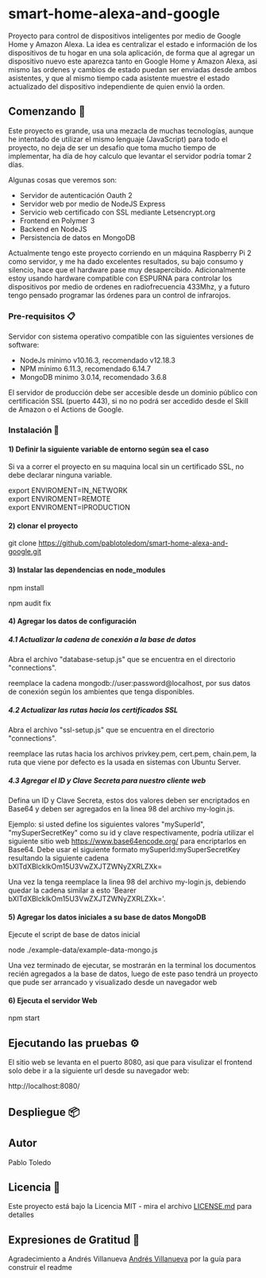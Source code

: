 # smart-home-alexa-and-google

Proyecto para control de dispositivos inteligentes por medio de Google Home y Amazon Alexa. La idea es centralizar el estado e información de los dispositivos de tu hogar en una sola aplicación, de forma que al agregar un dispositivo nuevo este aparezca tanto en Google Home y Amazon Alexa, asi mismo las ordenes y cambios de estado puedan ser enviadas desde ambos asistentes, y que al mismo tiempo cada asistente muestre el estado actualizado del dispositivo independiente de quien envió la orden.

## Comenzando 🚀

Este proyecto es grande, usa una mezacla de muchas tecnologías, aunque he intentado de utilizar el mismo lenguaje (JavaScript) para todo el proyecto, no deja de ser un desafío que toma mucho tiempo de implementar, ha día de hoy calculo que levantar el servidor podría tomar 2 días.

Algunas cosas que veremos son:

- Servidor de autenticación Oauth 2
- Servidor web por medio de NodeJS Express
- Servicio web certificado con SSL mediante Letsencrypt.org
- Frontend en Polymer 3
- Backend en NodeJS
- Persistencia de datos en MongoDB

Actualmente tengo este proyecto corriendo en un máquina Raspberry Pi 2 como servidor, y me ha dado excelentes resultados, su bajo consumo y silencio, hace que el hardware pase muy desapercibido. Adicionalmente estoy usando hardware compatible con ESPURNA para controlar los dispositivos por medio de ordenes en radiofrecuencia 433Mhz, y a futuro tengo pensado programar las órdenes para un control de infrarojos.


### Pre-requisitos 📋

Servidor con sistema operativo compatible con las siguientes versiones de software:

- NodeJs mínimo v10.16.3, recomendado v12.18.3
- NPM mínimo 6.11.3, recomendado 6.14.7
- MongoDB minimo 3.0.14, recomendado 3.6.8

El servidor de producción debe ser accesible desde un dominio público con certificación SSL (puerto 443), si no no podrá ser accedido desde el Skill de Amazon o el Actions de Google.


### Instalación 🔧

#### 1) Definir la siguiente variable de entorno según sea el caso

Si va a correr el proyecto en su maquina local sin un certificado SSL, no debe declarar ninguna variable.

export ENVIROMENT=IN_NETWORK  
export ENVIROMENT=REMOTE  
export ENVIROMENT=IPRODUCTION  

#### 2) clonar el proyecto

git clone https://github.com/pablotoledom/smart-home-alexa-and-google.git

#### 3) Instalar las dependencias en node_modules

npm install

npm audit fix

#### 4) Agregar los datos de configuración

##### 4.1 Actualizar la cadena de conexión a la base de datos

Abra el archivo "database-setup.js" que se encuentra en el directorio "connections".

reemplace la cadena mongodb://user:password@localhost, por sus datos de conexión según los ambientes que tenga disponibles.

##### 4.2 Actualizar las rutas hacia los certificados SSL

Abra el archivo "ssl-setup.js" que se encuentra en el directorio "connections".

reemplace las rutas hacia los archivos privkey.pem, cert.pem, chain.pem, la ruta que viene por defecto es la usada en sistemas con Ubuntu Server.

##### 4.3 Agregar el ID y Clave Secreta para nuestro cliente web

Defina un ID y Clave Secreta, estos dos valores deben ser encriptados en Base64 y deben ser agregados en la linea 98 del archivo my-login.js.

Ejemplo: si usted define los siguientes valores "mySuperId", "mySuperSecretKey" como su id y clave respectivamente, podría utilizar el siguiente sitio web  https://www.base64encode.org/ para encriptarlos en Base64. Debe usar el siguiente formato mySuperId:mySuperSecretKey resultando la siguiente cadena bXlTdXBlcklkOm15U3VwZXJTZWNyZXRLZXk= 

Una vez la tenga reemplace la linea 98 del archivo my-login.js, debiendo quedar la cadena similar a esto 'Bearer bXlTdXBlcklkOm15U3VwZXJTZWNyZXRLZXk='.

#### 5) Agregar los datos iniciales a su base de datos MongoDB

Ejecute el script de base de datos inicial

node ./example-data/example-data-mongo.js

Una vez terminado de ejecutar, se mostrarán en la terminal los documentos recién agregados a la base de datos, luego de este paso tendrá un proyecto que pude ser arrancado y visualizado desde un navegador web

#### 6) Ejecuta el servidor Web

npm start


## Ejecutando las pruebas ⚙️

El sitio web se levanta en el puerto 8080, asi que para visulizar el frontend solo debe ir a la siguiente url desde su navegador web:

http://localhost:8080/


## Despliegue 📦


## Autor

Pablo Toledo


## Licencia 📄

Este proyecto está bajo la Licencia MIT - mira el archivo [LICENSE.md](LICENSE.md) para detalles

## Expresiones de Gratitud 🎁

Agradecimiento a Andrés Villanueva [Andrés Villanueva](https://github.com/Villanuevand) por la guía para construir el readme